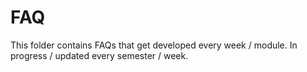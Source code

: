 # FAQ

This folder contains FAQs that get developed every week / module. In progress / updated every semester / week.

